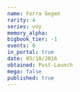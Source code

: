 ```yaml
---
name: Forra Gegen
rarity: 4
series: voy
memory_alpha:
bigbook_tier: -1
events: 0
in_portal: true
date: 05/10/2016
obtained: Post-Launch
mega: false
published: true
---
```



